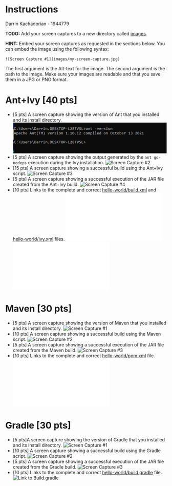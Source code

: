 # Instructions
Darrin Kachadorian - 1944779

**TODO:** Add your screen captures to a new directory called [images](images).

**HINT:** Embed your screen captures as requested in the sections below. You can embed the image using the following syntax:

```
![Screen Capture #1](images/my-screen-capture.jpg)
```

The first argument is the Alt-text for the image. The second argument is the path to the image. Make sure your images are readable and that you save them in a JPG or PNG format.

# Ant+Ivy [40 pts]
- [5 pts] A screen capture showing the version of Ant that you installed and its install directory.
![Screen Capture #1](images/ANT_1.PNG)
- [5 pts] A screen capture showing the output generated by the `ant go-nodeps` execution during the Ivy installation.
![Screen Capture #2](tree/master/images/ANT_2_3.PNG)
- [15 pts] A screen capture showing a successful build using the Ant+Ivy script.
![Screen Capture #3](tree/master/images/ANT_2_3.PNG)
- [5 pts] A screen capture showing a successful execution of the JAR file created from the Ant+Ivy build.
![Screen Capture #4](tree/master/images/ANT_4.PNG)
- [10 pts] Links to the complete and correct [hello-world/build.xml](hello-world/build.xml) and [hello-world/ivy.xml](hello-world/ivy.xml) files.
![Link to Build.xml](hello-world/build.xml)
![Link to Ivy.xml](hello-world/ivy.xml)


# Maven [30 pts]
- [5 pts] A screen capture showing the version of Maven that you installed and its install directory.
![Screen Capture #1](tree/master/images/MAVEN_1.PNG)
- [10 pts] A screen capture showing a successful build using the Maven script.
![Screen Capture #2](tree/master/images/MAVEN_2.PNG)
- [5 pts] A screen capture showing a successful execution of the JAR file created from the Maven build.
![Screen Capture #3](tree/master/images/MAVEN_3.PNG)
- [10 pts] Links to the complete and correct [hello-world/pom.xml](hello-world/pom.xml) file.
![Link to Pom.xml](hello-world/pom.xml)

# Gradle [30 pts]
- [5 pts]A screen capture showing the version of Gradle that you installed and its install directory.
![Screen Capture #1](tree/master/images/GRADLE_1.PNG)
- [10 pts] A screen capture showing a successful build using the Gradle script.
![Screen Capture #2](tree/master/images/GRADLE_2.PNG)
- [5 pts] A screen capture showing a successful execution of the JAR file created from the Gradle build.
![Screen Capture #3](tree/master/images/GRADLE_3.PNG)
- [10 pts] Links to the complete and correct [hello-world/build.gradle](hello-world/build.gradle) file.
![Link to Build.gradle](hello-world/build.gradle)
